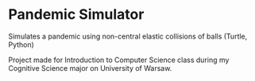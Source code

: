 # Pandemic Simulator
Simulates a pandemic using non-central elastic collisions of balls (Turtle, Python)

Project made for Introduction to Computer Science class during my Cognitive Science major on University of Warsaw.
